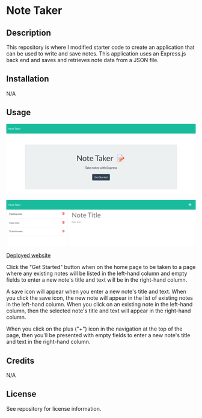 # Note Taker

## Description

This repository is where I modified starter code to create an application that can be used to write and save notes. This application uses an Express.js back end and saves and retrieves note data from a JSON file.

## Installation

N/A

## Usage

![The note taker application landing page shows a get started button that routes users to the notes page when clicked](assets/images/note-taker-home-page-screenshot.png)

![The note taker application shows existing notes in the left-hand column with empty fields on the right-hand side for the new note’s title and text.](assets/images/note-taker-notes-page-screenshot.png)

[Deployed website](https://desolate-caverns-14638.herokuapp.com/)

Click the "Get Started" button when on the home page to be taken to a page where any existing notes will be listed in the left-hand column and empty fields to enter a new note's title and text will be in the right-hand column.

A save icon will appear when you enter a new note's title and text. When you click the save icon, the new note will appear in the list of existing notes in the left-hand column. When you click on an existing note in the left-hand column, then the selected note's title and text will appear in the right-hand column. 

When you click on the plus ("+") icon in the navigation at the top of the page, then you'll be presented with empty fields to enter a new note's title and text in the right-hand column.

## Credits

N/A

## License

See repository for license information.